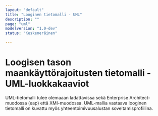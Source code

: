 ```yaml
---
layout: "default"
title: "Looginen tietomalli - UML"
description: ""
page: "uml"
modelversion: "1.0-dev"
status: "Keskeneräinen"

---
```

# Loogisen tason maankäyttörajoitusten tietomalli - UML-luokkakaaviot
UML-tietomalli tulee olemaaan ladattavissa sekä Enterprise Architect-muodossa (eap) että XMI-muodossa. UML-mallia vastaava looginen tietomalli on kuvattu myös yhteentoimivuusalustan soveltamisprofiilina.


<!-- Vaihdetaan tämä tiedosto nimeltään index.md, kun olemme valmiita muokkaamaan välilehteä niin, että EA-kaavio on upotettuna sivustorakenteeseen tarkoituksen mukaisella tavalla.  -->

